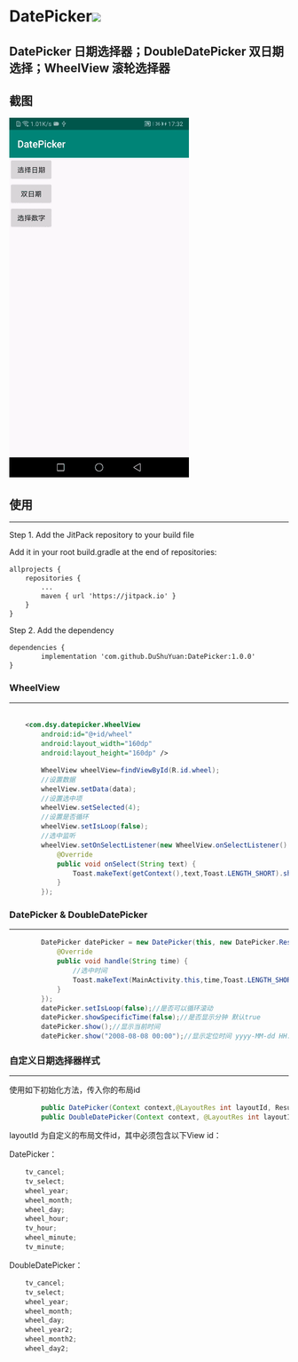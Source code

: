 # DatePicker[![](https://jitpack.io/v/DuShuYuan/DatePicker.svg)](https://jitpack.io/#DuShuYuan/DatePicker)


DatePicker 日期选择器；DoubleDatePicker 双日期选择；WheelView 滚轮选择器
------
## 截图
![gif](/img/simple.gif)

## 使用
-------

Step 1. Add the JitPack repository to your build file

Add it in your root build.gradle at the end of repositories:

	allprojects {
		repositories {
			...
			maven { url 'https://jitpack.io' }
		}
	}
Step 2. Add the dependency

	dependencies {
	        implementation 'com.github.DuShuYuan:DatePicker:1.0.0'
	}
    
### WheelView
-------
```xml

    <com.dsy.datepicker.WheelView
        android:id="@+id/wheel"
        android:layout_width="160dp"
        android:layout_height="160dp" />

```
```java
        WheelView wheelView=findViewById(R.id.wheel);
        //设置数据
        wheelView.setData(data);
        //设置选中项
        wheelView.setSelected(4);
        //设置是否循环
        wheelView.setIsLoop(false);
        //选中监听
        wheelView.setOnSelectListener(new WheelView.onSelectListener() {
            @Override
            public void onSelect(String text) {
                Toast.makeText(getContext(),text,Toast.LENGTH_SHORT).show();
            }
        });
```

### DatePicker & DoubleDatePicker
-------
```java
        DatePicker datePicker = new DatePicker(this, new DatePicker.ResultHandler() {
            @Override
            public void handle(String time) {
                //选中时间
                Toast.makeText(MainActivity.this,time,Toast.LENGTH_SHORT).show();
            }
        });
        datePicker.setIsLoop(false);//是否可以循环滚动
        datePicker.showSpecificTime(false);//是否显示分钟 默认true
        datePicker.show();//显示当前时间
        datePicker.show("2008-08-08 00:00");//显示定位时间 yyyy-MM-dd HH:mm
```
### 自定义日期选择器样式
-------

使用如下初始化方法，传入你的布局id
```java
        public DatePicker(Context context,@LayoutRes int layoutId, ResultHandler resultHandler)
        public DoubleDatePicker(Context context, @LayoutRes int layoutId, ResultHandler resultHandler)

```
layoutId 为自定义的布局文件id，其中必须包含以下View id：

DatePicker：
```java
    tv_cancel;
    tv_select;
    wheel_year;
    wheel_month;
    wheel_day;
    wheel_hour;
    tv_hour;
    wheel_minute;
    tv_minute;
```
DoubleDatePicker：
```java
    tv_cancel;
    tv_select;
    wheel_year;
    wheel_month;
    wheel_day;
    wheel_year2;
    wheel_month2;
    wheel_day2;
```
